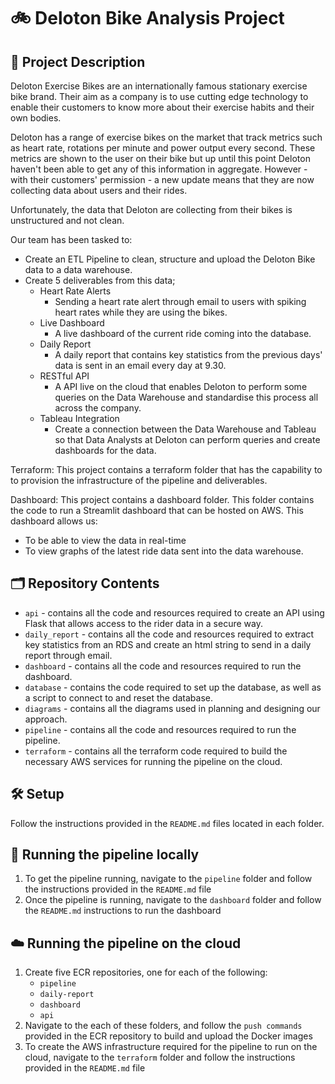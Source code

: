 # 🚲 Deloton Bike Analysis Project


## 📝 Project Description
Deloton Exercise Bikes are an internationally famous stationary exercise bike brand. Their aim as a company is to use cutting edge technology to enable their customers to know more about their exercise habits and their own bodies.

Deloton has a range of exercise bikes on the market that track metrics such as heart rate, rotations per minute and power output every second. These metrics are shown to the user on their bike but up until this point Deloton haven't been able to get any of this information in aggregate. However - with their customers' permission - a new update means that they are now collecting data about users and their rides.

Unfortunately, the data that Deloton are collecting from their bikes is unstructured and not clean. 

Our team has been tasked to:
- Create an ETL Pipeline to clean, structure and upload the Deloton Bike data to a data warehouse.
- Create 5 deliverables from this data;
  - Heart Rate Alerts
    - Sending a heart rate alert through email to users with spiking heart rates while they are using the bikes.
  - Live Dashboard
    - A live dashboard of the current ride coming into the database.
  - Daily Report
    - A daily report that contains key statistics from the previous days' data is sent in an email every day at 9.30.
  - RESTful API
    - A API live on the cloud that enables Deloton to perform some queries on the Data Warehouse and standardise this process all across the company.
  - Tableau Integration
    - Create a connection between the Data Warehouse and Tableau so that Data Analysts at Deloton can perform queries and create dashboards for the data.
   
Terraform:
This project contains a terraform folder that has the capability to to provision the infrastructure of the pipeline and deliverables.

Dashboard:
This project contains a dashboard folder. This folder contains the code to run a Streamlit dashboard that can be hosted on AWS.
This dashboard allows us:
- To be able to view the data in real-time
- To view graphs of the latest ride data sent into the data warehouse.


## 🗂️ Repository Contents
- `api` - contains all the code and resources required to create an API using Flask that allows access to the rider data in a secure way.
- `daily_report` - contains all the code and resources required to extract key statistics from an RDS and create an html string to send in a daily report through email.
- `dashboard` - contains all the code and resources required to run the dashboard.
- `database` - contains the code required to set up the database, as well as a script to connect to and reset the database.
- `diagrams` - contains all the diagrams used in planning and designing our approach.
- `pipeline` - contains all the code and resources required to run the pipeline.
- `terraform` - contains all the terraform code required to build the necessary AWS services for running the pipeline on the cloud.


## 🛠️ Setup

Follow the instructions provided in the `README.md` files located in each folder.


## 🏃 Running the pipeline locally

1. To get the pipeline running, navigate to the `pipeline` folder and follow the instructions provided in the `README.md` file
2. Once the pipeline is running, navigate to the `dashboard` folder and follow the `README.md` instructions to run the dashboard


## ☁️ Running the pipeline on the cloud

1. Create five ECR repositories, one for each of the following:
    - `pipeline`
    - `daily-report`
    - `dashboard`
    - `api`
2. Navigate to the each of these folders, and follow the `push commands` provided in the ECR repository to build and upload the Docker images
3. To create the AWS infrastructure required for the pipeline to run on the cloud, navigate to the `terraform` folder and follow the instructions provided in the `README.md` file
